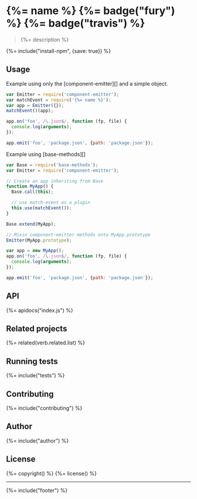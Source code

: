 # {%= name %} {%= badge("fury") %} {%= badge("travis") %}

> {%= description %}

{%= include("install-npm", {save: true}) %}

## Usage

Example using only the [component-emitter][] and a simple object.

```js
var Emitter = require('component-emitter');
var matchEvent = require('{%= name %}');
var app = Emitter({});
matchEvent()(app);

app.on('foo', /\.json$/, function (fp, file) {
  console.log(arguments);
});

app.emit('foo', 'package.json', {path: 'package.json'});
```

Example using [base-methods][]

```js
var Base = require('base-methods');
var Emitter = require('component-emitter');

// Create an app inheriting from Base
function MyApp() {
  Base.call(this);

  // use match-event as a plugin
  this.use(matchEvent());
}

Base.extend(MyApp);

// Mixin component-emitter methods onto MyApp.prototype
Emitter(MyApp.prototype);

var app = new MyApp();
app.on('foo', /\.json$/, function (fp, file) {
  console.log(arguments);
});

app.emit('foo', 'package.json', {path: 'package.json'});
```

## API
{%= apidocs("index.js") %}

## Related projects
{%= related(verb.related.list) %}

## Running tests
{%= include("tests") %}

## Contributing
{%= include("contributing") %}

## Author
{%= include("author") %}

## License
{%= copyright() %}
{%= license() %}

***

{%= include("footer") %}

